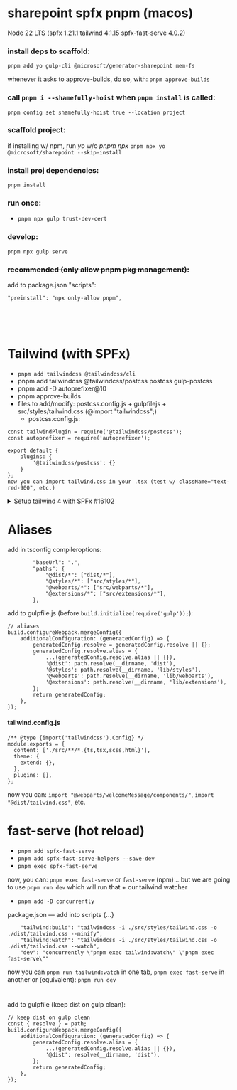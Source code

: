 # sharepoint spfx pnpm (macos)

Node 22 LTS (spfx 1.21.1 tailwind 4.1.15 spfx-fast-serve 4.0.2)

### install deps to scaffold:

```pnpm add yo gulp-cli @microsoft/generator-sharepoint mem-fs```

whenever it asks to approve-builds, do so, with: ```pnpm approve-builds```

### call `pnpm i --shamefully-hoist` when `pnpm install` is called:
```pnpm config set shamefully-hoist true --location project```

### scaffold project:

if installing w/ npm, run _yo_ w/o _pnpm npx_
```pnpm npx yo @microsoft/sharepoint --skip-install```

### install proj dependencies:

```pnpm install```

### run once:
- ```pnpm npx gulp trust-dev-cert```

### develop:

```pnpm npx gulp serve```

### ~~recommended (only allow pnpm pkg management):~~

add to package.json "scripts":

```"preinstall": "npx only-allow pnpm",```



&nbsp;

&nbsp;



# Tailwind (with SPFx)
- ```pnpm add tailwindcss @tailwindcss/cli```
- pnpm add tailwindcss @tailwindcss/postcss postcss gulp-postcss
- pnpm add -D autoprefixer@10
- pnpm approve-builds
- files to add/modify: postcss.config.js + gulpfilejs + src/styles/tailwind.css (@import "tailwindcss";)
  - postcss.config.js:
```
const tailwindPlugin = require('@tailwindcss/postcss');
const autoprefixer = require('autoprefixer');

export default {
    plugins: {
        '@tailwindcss/postcss': {}
    }
};
now you can import tailwind.css in your .tsx (test w/ className="text-red-900", etc.)
```
<details>
<summary>Setup tailwind 4 with SPFx #16102</summary>
[Official Docs (using-postcss)](https://tailwindcss.com/docs/installation/using-postcss)
</details>


# Aliases
add in tsconfig compileroptions:
```
		"baseUrl": ".",
		"paths": {
			"@dist/*": ["dist/*"],
			"@styles/*": ["src/styles/*"],
			"@webparts/*": ["src/webparts/*"],
			"@extensions/*": ["src/extensions/*"],
		},
```

add to gulpfile.js (before ```build.initialize(require('gulp'));```):
```
// aliases
build.configureWebpack.mergeConfig({
    additionalConfiguration: (generatedConfig) => {
        generatedConfig.resolve = generatedConfig.resolve || {};
        generatedConfig.resolve.alias = {
            ...(generatedConfig.resolve.alias || {}),
            '@dist': path.resolve(__dirname, 'dist'),
            '@styles': path.resolve(__dirname, 'lib/styles'),
            '@webparts': path.resolve(__dirname, 'lib/webparts'),
            '@extensions': path.resolve(__dirname, 'lib/extensions'),
        };
        return generatedConfig;
    },
});
```
#### tailwind.config.js
```
/** @type {import('tailwindcss').Config} */
module.exports = {
  content: ['./src/**/*.{ts,tsx,scss,html}'],
  theme: {
    extend: {},
  },
  plugins: [],
};
```

now you can: ```import "@webparts/welcomeMessage/components/"```, ```import "@dist/tailwind.css"```, etc.

# fast-serve (hot reload)
- ```pnpm add spfx-fast-serve```
- ```pnpm add spfx-fast-serve-helpers --save-dev```
- ```pnpm exec spfx-fast-serve```

now, you can: ```pnpm exec fast-serve``` or ```fast-serve``` (npm)
...but we are going to use ```pnpm run dev``` which will run that + our tailwind watcher
- ```pnpm add -D concurrently```

package.json — add into scripts {...}
```
    "tailwind:build": "tailwindcss -i ./src/styles/tailwind.css -o ./dist/tailwind.css --minify",
    "tailwind:watch": "tailwindcss -i ./src/styles/tailwind.css -o ./dist/tailwind.css --watch",
    "dev": "concurrently \"pnpm exec tailwind:watch\" \"pnpm exec fast-serve\""
```
now you can ```pnpm run tailwind:watch``` in one tab, ```pnpm exec fast-serve``` in another
or (equivalent): ```pnpm run dev```


# 
add to gulpfile (keep dist on gulp clean):
```
// keep dist on gulp clean
const { resolve } = path;
build.configureWebpack.mergeConfig({
    additionalConfiguration: (generatedConfig) => {
        generatedConfig.resolve.alias = {
            ...(generatedConfig.resolve.alias || {}),
            '@dist': resolve(__dirname, 'dist'),
        };
        return generatedConfig;
    },
});
```